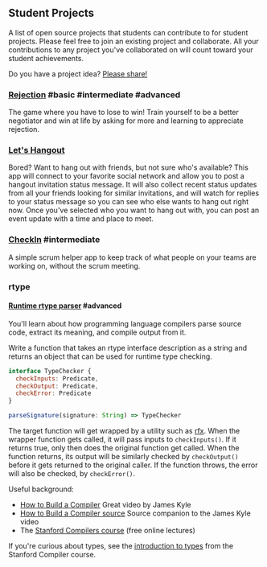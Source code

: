 ## Student Projects

A list of open source projects that students can contribute to for student projects. Please feel free to join an existing project and collaborate. All your contributions to any project you've collaborated on will count toward your student achievements.

Do you have a project idea? [Please share!](https://github.com/learn-javascript-courses/student-projects/issues/new?title=Project+idea)

### [Rejection](https://github.com/learn-javascript-courses/rejection) #basic #intermediate #advanced

The game where you have to lose to win! Train yourself to be a better negotiator and win at life by asking for more and learning to appreciate rejection.

### [Let's Hangout](https://github.com/learn-javascript-courses/lets-hangout)

Bored? Want to hang out with friends, but not sure who's available? This app will connect to your favorite social network and allow you to post a hangout invitation status message. It will also collect recent status updates from all your friends looking for similar invitations, and will watch for replies to your status message so you can see who else wants to hang out right now. Once you've selected who you want to hang out with, you can post an event update with a time and place to meet.

### [CheckIn](https://github.com/learn-javascript-courses/checkin) #intermediate

A simple scrum helper app to keep track of what people on your teams are working on, without the scrum meeting.


### rtype

#### [Runtime rtype parser](https://github.com/ericelliott/rtype/issues/62) #advanced

You'll learn about how programming language compilers parse source code, extract its meaning, and compile output from it.

Write a function that takes an rtype interface description as a string and returns an object that can be used for runtime type checking.

```js
interface TypeChecker {
  checkInputs: Predicate,
  checkOutput: Predicate,
  checkError: Predicate
}

parseSignature(signature: String) => TypeChecker
```

The target function will get wrapped by a utility such as [rfx](https://github.com/ericelliott/rfx). When the wrapper function gets called, it will pass inputs to `checkInputs()`. If it returns true, only then does the original function get called. When the function returns, its output will be similarly checked by `checkOutput()` before it gets returned to the original caller. If the function throws, the error will also be checked, by `checkError()`.

Useful background:

* [How to Build a Compiler](https://www.youtube.com/watch?v=Tar4WgAfMr4) Great video by James Kyle
* [How to Build a Compiler source](https://github.com/thejameskyle/the-super-tiny-compiler) Source companion to the James Kyle video
* The [Stanford Compilers course](https://www.coursera.org/course/compilers) (free online lectures)

If you're curious about types, see the [introduction to types](https://class.coursera.org/compilers/lecture/45) from the Stanford Compiler course.

